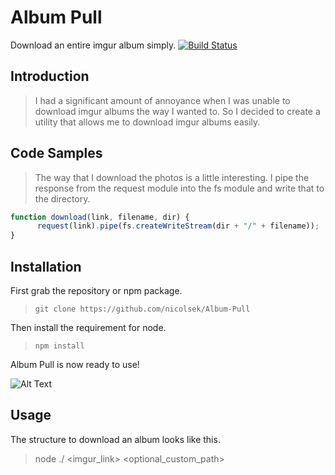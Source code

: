 # Album Pull
Download an entire imgur album simply. [![Build Status](https://travis-ci.org/nicolsek/Album-Pull.svg?branch=master)](https://travis-ci.org/nicolsek/Album-Pull)

## Introduction

> I had a significant amount of annoyance when I was unable to download imgur albums the way I wanted to. So I decided to create a utility that allows me to download imgur albums easily. 

## Code Samples

> The way that I download the photos is a little interesting. I pipe the response from the request module into the fs module and write that to the directory.
```javascript
function download(link, filename, dir) {
      request(link).pipe(fs.createWriteStream(dir + "/" + filename));
}
```

## Installation

First grab the repository or npm package.
> `git clone https://github.com/nicolsek/Album-Pull`

Then install the requirement for node.
> `npm install`

Album Pull is now ready to use!

![Alt Text](https://media.giphy.com/media/4tHeTWcjmRRII/giphy.gif)

## Usage

The structure to download an album looks like this.
>  node ./ <imgur_link> <optional_custom_path>
